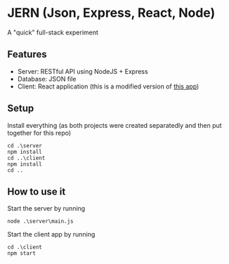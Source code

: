 # JERN (Json, Express, React, Node)
A "quick" full-stack experiment

## Features
- Server: RESTful API using NodeJS + Express
- Database: JSON file
- Client: React application (this is a modified version of [this app](https://github.com/bradtraversy/react_crash_todo))

## Setup
Install everything (as both projects were created separatedly and then put together for this repo)
```
cd .\server
npm install
cd ..\client
npm install
cd ..
```

## How to use it
Start the server by running
```
node .\server\main.js 
```
Start the client app by running
```
cd .\client
npm start
```